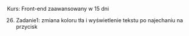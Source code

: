 Kurs: Front-end zaawansowany w 15 dni

26. Zadanie1: zmiana koloru tła i wyświetlenie tekstu po najechaniu na przycisk